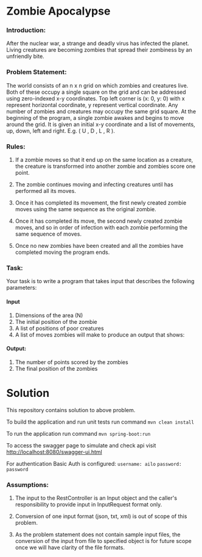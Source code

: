 # Zombie Apocalypse

### Introduction: 

After the nuclear war, a strange and deadly virus has infected the planet. Living creatures
are becoming zombies that spread their zombiness by an unfriendly bite. 

### Problem Statement: 

The world consists of an n x n grid on which zombies and creatures live.
Both of these occupy a single square on the grid and can be addressed using zero-indexed
x-y coordinates. Top left corner is (x: 0, y: 0) with x represent horizontal coordinate, y
represent vertical coordinate. 
Any number of zombies and creatures may occupy the same grid square.
At the beginning of the program, a single zombie awakes and begins to move around the
grid. It is given an initial x-y coordinate and a list of movements, up, down, left and right. E.g.
( U , D , L , R ).

### Rules: 

1. If a zombie moves so that it end up on the same location as a creature, the creature is
transformed into another zombie and zombies score one point. 

2. The zombie continues moving and infecting creatures until has performed all its moves.

3. Once it has completed its movement, the first newly created zombie moves using the same
sequence as the original zombie. 

4. Once it has completed its move, the second newly created
zombie moves, and so in order of infection with each zombie performing the same sequence
of moves. 

5. Once no new zombies have been created and all the zombies have completed
moving the program ends.


### Task: 

Your task is to write a program that takes input that describes the following parameters:

#### Input

1. Dimensions of the area (N)
2. The initial position of the zombie
3. A list of positions of poor creatures
4. A list of moves zombies will make to produce an output that shows:


#### Output: 

1. The number of points scored by the zombies
2. The final position of the zombies



# Solution
This repository contains solution to above problem.

To build the application and run unit tests run command ``mvn clean install``

To run the application run command ``mvn spring-boot:run``

To access the swagger page to simulate and check api visit [http://localhost:8080/swagger-ui.html](http://localhost:8080/swagger-ui.html)

For authentication Basic Auth is configured:
    ``username: ailo``
    ``password: password``


### Assumptions:

1. The input to the RestController is an Input object and the caller's responsibility to provide input in InputRequest format only.

2. Conversion of one input format (json, txt, xml) is out of scope of this problem.

3. As the problem statement does not contain sample input files, the conversion of the input from file to specified object is for future scope once we will have clarity of the file formats.